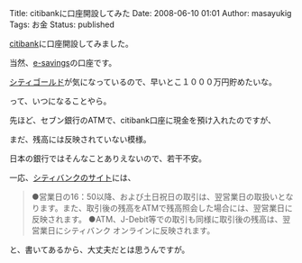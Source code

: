 Title: citibankに口座開設してみた
Date: 2008-06-10 01:01
Author: masayukig
Tags: お金
Status: published

[citibank](http://www.citibank.co.jp/ja/ "citibank")に口座開設してみました。

当然、[e-savings](http://www.citibank.co.jp/e-Savings/ "e-Savings")の口座です。

[シティゴールド](http://www.citibank.co.jp/ja/citigold/index.html "シティゴールド")が気になっているので、早いとこ１０００万円貯めたいな。

って、いつになることやら。

先ほど、セブン銀行のATMで、citibank口座に現金を預け入れたのですが、

まだ、残高には反映されていない模様。

日本の銀行ではそんなことありえないので、若干不安。

一応、[シティバンクのサイト](http://www.citibank.co.jp/ja/bankingservice/citibankonline/services.html "シティバンクのサイト")には、

> ●営業日の16：50以降、および土日祝日の取引は、翌営業日の取扱いとなります。また、取引後の残高をATMで残高照会した場合には、翌営業日に反映されます。
> ●ATM、J-Debit等での取引も同様に取引後の残高は、翌営業日にシティバンク オンラインに反映されます。

と、書いてあるから、大丈夫だとは思うんですが。
